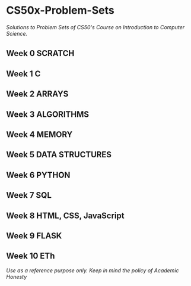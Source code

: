 # CS50x-Problem-Sets
###### Solutions to Problem Sets of CS50's Course on Introduction to Computer Science.

## Week 0 SCRATCH

## Week 1 C

## Week 2 ARRAYS

## Week 3 ALGORITHMS

## Week 4 MEMORY

## Week 5 DATA STRUCTURES

## Week 6 PYTHON

## Week 7 SQL

## Week 8 HTML, CSS, JavaScript

## Week 9 FLASK

## Week 10 ETh

*Use as a reference purpose only. Keep in mind the policy of Academic Honesty*
